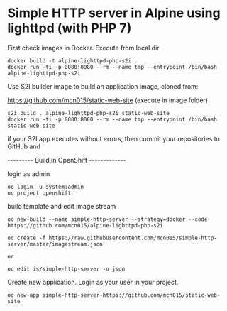 Simple HTTP server in Alpine using lighttpd (with PHP 7)
========================================================


 First check images in Docker. Execute from local dir

```
docker build -t alpine-lighttpd-php-s2i .
docker run -ti -p 8080:8080 --rm --name tmp --entrypoint /bin/bash alpine-lighttpd-php-s2i
```

Use S2I builder image to build an application image, cloned from:

https://github.com/mcn015/static-web-site
(execute in image folder)

```
s2i build . alpine-lighttpd-php-s2i static-web-site
docker run -ti -p 8080:8080 --rm --name tmp --entrypoint /bin/bash static-web-site
```
if your S2I app executes without errors, then commit your repositories to GitHub and

--------- Build in OpenShift -------------

login as admin
```
oc login -u system:admin
oc project openshift
```
build template and edit image stream
```
oc new-build --name simple-http-server --strategy=docker --code https://github.com/mcn015/alpine-lighttpd-php-s2i
```

```
oc create -f https://raw.githubusercontent.com/mcn015/simple-http-server/master/imagestream.json
```
    or
```
oc edit is/simple-http-server -o json
```
 Create new application.
 Login as your user in your project.

```
oc new-app simple-http-server~https://github.com/mcn015/static-web-site
```
